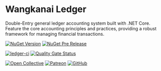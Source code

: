 # Wangkanai Ledger

Double-Entry general ledger accounting system built with .NET Core.
Feature the core accounting principles and practices, providing a robust framework for managing financial transactions.


[![NuGet Version](https://img.shields.io/nuget/v/wangkanai.ledger)](https://www.nuget.org/packages/wangkanai.ledger)
[![NuGet Pre Release](https://img.shields.io/nuget/vpre/wangkanai.ledger)](https://www.nuget.org/packages/wangkanai.ledger)

[![ledger-ci](https://github.com/wangkanai/ledger/actions/workflows/dotnet.yml/badge.svg)](https://github.com/wangkanai/ledger/actions/workflows/dotnet.yml)
[![Quality Gate Status](https://sonarcloud.io/api/project_badges/measure?project=wangkanai_ledger&metric=alert_status)](https://sonarcloud.io/summary/new_code?id=wangkanai_ledger)

[![Open Collective](https://img.shields.io/badge/open%20collective-support%20me-3385FF.svg)](https://opencollective.com/wangkanai)
[![Patreon](https://img.shields.io/badge/patreon-support%20me-d9643a.svg)](https://www.patreon.com/wangkanai)
[![GitHub](https://img.shields.io/github/license/wangkanai/ledger)](https://github.com/wangkanai/ledger/blob/main/LICENSE)


